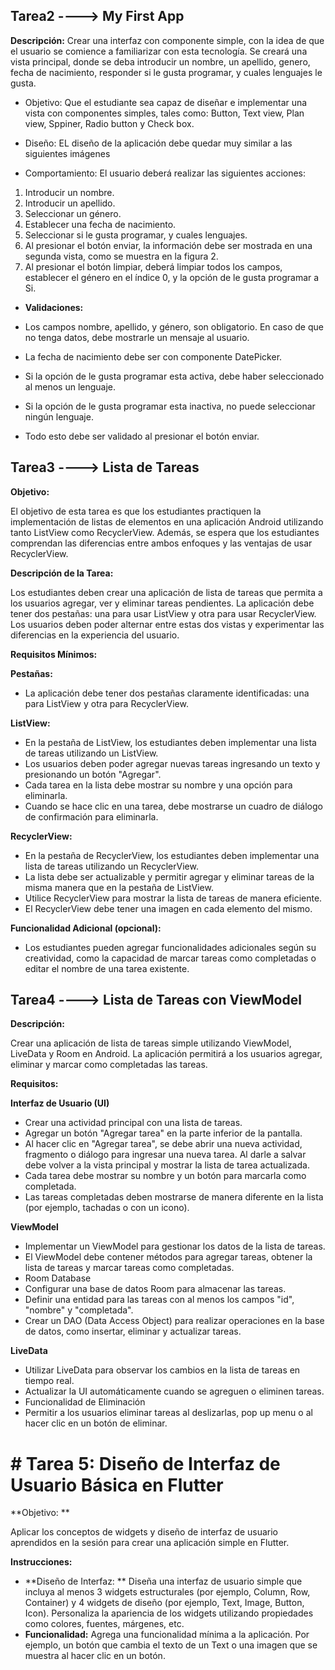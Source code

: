 ## **Tarea2 ----> My First App**
**Descripción:**
Crear una interfaz con componente simple, con la idea de que el usuario se comience a familiarizar con esta tecnología.
Se creará una vista principal, donde se deba introducir un nombre, un apellido, genero, fecha de nacimiento, responder si le gusta programar, y cuales lenguajes le gusta.

- Objetivo: Que el estudiante sea capaz de diseñar e implementar una vista con componentes simples, tales como: Button, Text view, Plan view, Sppiner, Radio button y Check box.

- Diseño: EL diseño de la aplicación debe quedar muy similar a las siguientes imágenes

- Comportamiento: El usuario deberá realizar las siguientes acciones:

1. Introducir un nombre.
2. Introducir un apellido.
3. Seleccionar un género.
4. Establecer una fecha de nacimiento.
5. Seleccionar si le gusta programar, y cuales lenguajes.
6. Al presionar el botón enviar, la información debe ser mostrada en una segunda vista, como se muestra en la figura 2.
7. Al presionar el botón limpiar, deberá limpiar todos los campos, establecer el género en el índice 0, y la opción de le gusta programar a Si.

- **Validaciones:**

- Los campos nombre, apellido, y género, son obligatorio. En caso de que no tenga datos, debe mostrarle un mensaje al usuario.
- La fecha de nacimiento debe ser con componente DatePicker.
- Si la opción de le gusta programar esta activa, debe haber seleccionado al menos un lenguaje.
- Si la opción de le gusta programar esta inactiva, no puede seleccionar ningún lenguaje.
- Todo esto debe ser validado al presionar el botón enviar.

## Tarea3 ----> Lista de Tareas

**Objetivo:**

El objetivo de esta tarea es que los estudiantes practiquen la implementación de listas de elementos en una aplicación Android utilizando tanto ListView como RecyclerView. Además, se espera que los estudiantes comprendan las diferencias entre ambos enfoques y las ventajas de usar RecyclerView.

**Descripción de la Tarea:**

Los estudiantes deben crear una aplicación de lista de tareas que permita a los usuarios agregar, ver y eliminar tareas pendientes. La aplicación debe tener dos pestañas: una para usar ListView y otra para usar RecyclerView. Los usuarios deben poder alternar entre estas dos vistas y experimentar las diferencias en la experiencia del usuario.

**Requisitos Mínimos:**

**Pestañas:**
- La aplicación debe tener dos pestañas claramente identificadas: una para ListView y otra para RecyclerView.

**ListView:**
- En la pestaña de ListView, los estudiantes deben implementar una lista de tareas utilizando un ListView.
- Los usuarios deben poder agregar nuevas tareas ingresando un texto y presionando un botón "Agregar".
- Cada tarea en la lista debe mostrar su nombre y una opción para eliminarla.
- Cuando se hace clic en una tarea, debe mostrarse un cuadro de diálogo de confirmación para eliminarla.

**RecyclerView:**
- En la pestaña de RecyclerView, los estudiantes deben implementar una lista de tareas utilizando un RecyclerView.
- La lista debe ser actualizable y permitir agregar y eliminar tareas de la misma manera que en la pestaña de ListView.
- Utilice RecyclerView para mostrar la lista de tareas de manera eficiente.
- El RecyclerView debe tener una imagen en cada elemento del mismo.

**Funcionalidad Adicional (opcional):**
- Los estudiantes pueden agregar funcionalidades adicionales según su creatividad, como la capacidad de marcar tareas como completadas o editar el nombre de una tarea existente.

## **Tarea4 ----> Lista de Tareas con ViewModel**
**Descripción:**

Crear una aplicación de lista de tareas simple utilizando ViewModel, LiveData y Room en Android. La aplicación permitirá a los usuarios agregar, eliminar y marcar como completadas las tareas.

**Requisitos:**

  **Interfaz de Usuario (UI)**
- Crear una actividad principal con una lista de tareas.
- Agregar un botón "Agregar tarea" en la parte inferior de la pantalla.
- Al hacer clic en "Agregar tarea", se debe abrir una nueva actividad, fragmento o diálogo para ingresar una nueva tarea. Al darle a salvar debe volver a la vista principal y mostrar la lista de tarea actualizada.
- Cada tarea debe mostrar su nombre y un botón para marcarla como completada.
- Las tareas completadas deben mostrarse de manera diferente en la lista (por ejemplo, tachadas o con un icono).

**ViewModel**
- Implementar un ViewModel para gestionar los datos de la lista de tareas.
- El ViewModel debe contener métodos para agregar tareas, obtener la lista de tareas y marcar tareas como completadas.
- Room Database
- Configurar una base de datos Room para almacenar las tareas.
- Definir una entidad para las tareas con al menos los campos "id", "nombre" y "completada".
- Crear un DAO (Data Access Object) para realizar operaciones en la base de datos, como insertar, eliminar y actualizar tareas.

**LiveData**
- Utilizar LiveData para observar los cambios en la lista de tareas en tiempo real.
- Actualizar la UI automáticamente cuando se agreguen o eliminen tareas.
- Funcionalidad de Eliminación
- Permitir a los usuarios eliminar tareas al deslizarlas, pop up menu o al hacer clic en un botón de eliminar.


# # Tarea 5: Diseño de Interfaz de Usuario Básica en Flutter


**Objetivo: **

Aplicar los conceptos de widgets y diseño de interfaz de usuario aprendidos en la sesión para crear una aplicación simple en Flutter.

**Instrucciones:**

- **Diseño de Interfaz: **
Diseña una interfaz de usuario simple que incluya al menos 3 widgets estructurales (por ejemplo, Column, Row, Container) y 4 widgets de diseño (por ejemplo, Text, Image, Button, Icon).
Personaliza la apariencia de los widgets utilizando propiedades como colores, fuentes, márgenes, etc.
- **Funcionalidad:**
Agrega una funcionalidad mínima a la aplicación. Por ejemplo, un botón que cambia el texto de un Text o una imagen que se muestra al hacer clic en un botón.


